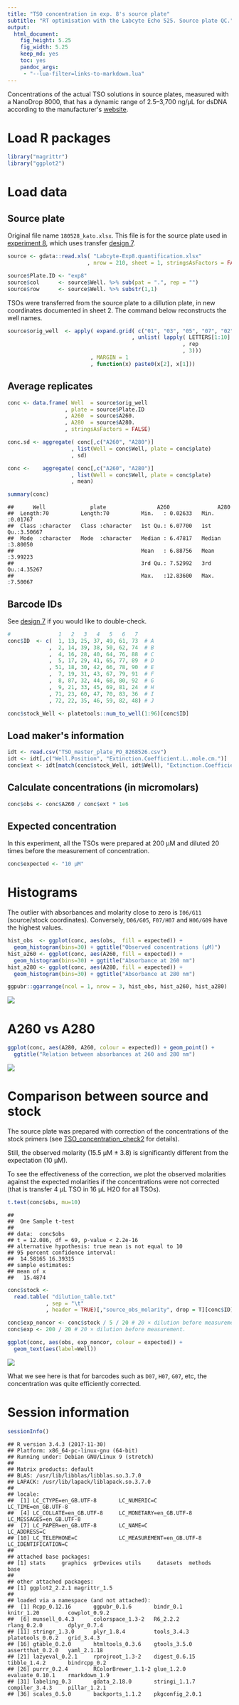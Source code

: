 ```yaml
---
title: "TSO concentration in exp. 8's source plate"
subtitle: "RT optimisation with the Labcyte Echo 525. Source plate QC."
output: 
  html_document: 
    fig_height: 5.25
    fig_width: 5.25
    keep_md: yes
    toc: yes
    pandoc_args:
     - "--lua-filter=links-to-markdown.lua"
---
```




Concentrations of the actual TSO solutions in source plates, measured with
a NanoDrop 8000, that has a dynamic range of 2.5–3,700 ng/μL for dsDNA according
to the manufacturer's [website](https://www.thermofisher.com/jp/en/home/industrial/spectroscopy-elemental-isotope-analysis/molecular-spectroscopy/ultraviolet-visible-visible-spectrophotometry-uv-vis-vis/uv-vis-vis-instruments/nanodrop-microvolume-spectrophotometers/nanodrop-products-guide.html).


Load R packages
===============


```r
library("magrittr")
library("ggplot2")
```


Load data
=========

Source plate
------------

Original file name `180528_kato.xlsx`.  This file is for the source plate used
in [experiment 8](Labcyte-RT_Data_Analysis_8.md), which uses transfer [design 7](Labcyte-RT7.md).



```r
source <- gdata::read.xls( "Labcyte-Exp8.quantification.xlsx"
                         , nrow = 210, sheet = 1, stringsAsFactors = FALSE)

source$Plate.ID <- "exp8"
source$col      <- source$Well. %>% sub(pat = ".", rep = "")
source$row      <- source$Well. %>% substr(1,1)
```

TSOs were transferred from the source plate to a dillution plate, in new
coordinates documented in sheet 2.  The command below reconstructs the well
names.


```r
source$orig_well  <- apply( expand.grid( c("01", "03", "05", "07", "02", "04", "06")
                                       , unlist( lapply( LETTERS[1:10]
                                                       , rep
                                                       , 3)))
                          , MARGIN = 1
                          , function(x) paste0(x[2], x[1]))
```


Average replicates
------------------


```r
conc <- data.frame( Well  = source$orig_well
                  , plate = source$Plate.ID
                  , A260  = source$A260.
                  , A280  = source$A280.
                  , stringsAsFactors = FALSE)

conc.sd <- aggregate( conc[,c("A260", "A280")]
                    , list(Well = conc$Well, plate = conc$plate)
                    , sd)

conc <-    aggregate( conc[,c("A260", "A280")]
                    , list(Well = conc$Well, plate = conc$plate)
                    , mean)

summary(conc)
```

```
##      Well              plate                A260               A280        
##  Length:70          Length:70          Min.   : 0.02633   Min.   :0.01767  
##  Class :character   Class :character   1st Qu.: 6.07700   1st Qu.:3.50667  
##  Mode  :character   Mode  :character   Median : 6.47817   Median :3.80050  
##                                        Mean   : 6.88756   Mean   :3.99223  
##                                        3rd Qu.: 7.52992   3rd Qu.:4.35267  
##                                        Max.   :12.83600   Max.   :7.50067
```


Barcode IDs
-----------

See [design 7](Labcyte-RT7.md) if you would like to double-check.


```r
#               1   2   3   4   5   6   7
conc$ID  <- c(  1, 13, 25, 37, 49, 61, 73  # A
             ,  2, 14, 39, 38, 50, 62, 74  # B
             ,  4, 16, 28, 40, 64, 76, 88  # C
             ,  5, 17, 29, 41, 65, 77, 89  # D
             , 51, 18, 30, 42, 66, 78, 90  # E
             ,  7, 19, 31, 43, 67, 79, 91  # F
             ,  8, 87, 32, 44, 68, 80, 92  # G
             ,  9, 21, 33, 45, 69, 81, 24  # H 
             , 71, 23, 60, 47, 70, 83, 36  # I
             , 72, 22, 35, 46, 59, 82, 48) # J

conc$stock_Well <- platetools::num_to_well(1:96)[conc$ID]
```


Load maker's information
------------------------


```r
idt <- read.csv("TSO_master_plate_PO_8268526.csv")
idt <- idt[,c("Well.Position", "Extinction.Coefficient.L..mole.cm.")]
conc$ext <- idt[match(conc$stock_Well, idt$Well), "Extinction.Coefficient.L..mole.cm."]
```


Calculate concentrations (in micromolars)
-----------------------------------------


```r
conc$obs <- conc$A260 / conc$ext * 1e6
```


Expected concentration
----------------------

In this experiment, all the TSOs were prepared at 200 µM and diluted 20 times
before the measurement of concentration.


```r
conc$expected <- "10 µM"
```


Histograms
==========

The outlier with absorbances and molarity close to zero is `I06/G11`
(source/stock coordinates).  Conversely, `D06/G05`, `F07/H07` and `H06/G09`
have the highest values.


```r
hist_obs  <- ggplot(conc, aes(obs,  fill = expected)) +
  geom_histogram(bins=30) + ggtitle("Observed concentrations (µM)")
hist_a260 <- ggplot(conc, aes(A260, fill = expected)) +
  geom_histogram(bins=30) + ggtitle("Absorbance at 260 nm")
hist_a280 <- ggplot(conc, aes(A280, fill = expected)) +
  geom_histogram(bins=30) + ggtitle("Absorbance at 280 nm")

ggpubr::ggarrange(ncol = 1, nrow = 3, hist_obs, hist_a260, hist_a280)
```

![](TSO_concentration_check5_files/figure-html/concentration_QC_histograms-1.png)<!-- -->


A260 vs A280
============


```r
ggplot(conc, aes(A280, A260, colour = expected)) + geom_point() +
  ggtitle("Relation between absorbances at 260 and 280 nm")
```

![](TSO_concentration_check5_files/figure-html/concentration_QC_abs_ratio-1.png)<!-- -->


Comparison between source and stock
===================================

The source plate was prepared with correction of the concentrations of the stock
primers (see [TSO_concentration_check2](TSO_concentration_check2.md) for details).

Still, the observed molarity (15.5 µM ± 3.8) is significantly different from the expectation (10 µM).

To see the effectiveness of the correction, we plot the observed molarities
against the expected molarities if the concentrations were not corrected
(that is transfer 4 µL TSO in 16 µL H2O for all TSOs).


```r
t.test(conc$obs, mu=10)
```

```
## 
## 	One Sample t-test
## 
## data:  conc$obs
## t = 12.086, df = 69, p-value < 2.2e-16
## alternative hypothesis: true mean is not equal to 10
## 95 percent confidence interval:
##  14.58165 16.39315
## sample estimates:
## mean of x 
##   15.4874
```

```r
conc$stock <-
  read.table( "dilution_table.txt"
            , sep = "\t"
            , header = TRUE)[,"source_obs_molarity", drop = T][conc$ID]

conc$exp_noncor <- conc$stock / 5 / 20 # 20 × dilution before measurement.
conc$exp <- 200 / 20 # 20 × dilution before measurement.

ggplot(conc, aes(obs, exp_noncor, colour = expected)) + 
  geom_text(aes(label=Well))
```

![](TSO_concentration_check5_files/figure-html/dil_factors-1.png)<!-- -->

What we see here is that for barcodes such as `D07`, `H07`, `G07`, etc, the
concentration was quite efficiently corrected.


Session information
===================


```r
sessionInfo()
```

```
## R version 3.4.3 (2017-11-30)
## Platform: x86_64-pc-linux-gnu (64-bit)
## Running under: Debian GNU/Linux 9 (stretch)
## 
## Matrix products: default
## BLAS: /usr/lib/libblas/libblas.so.3.7.0
## LAPACK: /usr/lib/lapack/liblapack.so.3.7.0
## 
## locale:
##  [1] LC_CTYPE=en_GB.UTF-8       LC_NUMERIC=C               LC_TIME=en_GB.UTF-8       
##  [4] LC_COLLATE=en_GB.UTF-8     LC_MONETARY=en_GB.UTF-8    LC_MESSAGES=en_GB.UTF-8   
##  [7] LC_PAPER=en_GB.UTF-8       LC_NAME=C                  LC_ADDRESS=C              
## [10] LC_TELEPHONE=C             LC_MEASUREMENT=en_GB.UTF-8 LC_IDENTIFICATION=C       
## 
## attached base packages:
## [1] stats     graphics  grDevices utils     datasets  methods   base     
## 
## other attached packages:
## [1] ggplot2_2.2.1 magrittr_1.5 
## 
## loaded via a namespace (and not attached):
##  [1] Rcpp_0.12.16       ggpubr_0.1.6       bindr_0.1          knitr_1.20         cowplot_0.9.2     
##  [6] munsell_0.4.3      colorspace_1.3-2   R6_2.2.2           rlang_0.2.0        dplyr_0.7.4       
## [11] stringr_1.3.0      plyr_1.8.4         tools_3.4.3        platetools_0.0.2   grid_3.4.3        
## [16] gtable_0.2.0       htmltools_0.3.6    gtools_3.5.0       assertthat_0.2.0   yaml_2.1.18       
## [21] lazyeval_0.2.1     rprojroot_1.3-2    digest_0.6.15      tibble_1.4.2       bindrcpp_0.2      
## [26] purrr_0.2.4        RColorBrewer_1.1-2 glue_1.2.0         evaluate_0.10.1    rmarkdown_1.9     
## [31] labeling_0.3       gdata_2.18.0       stringi_1.1.7      compiler_3.4.3     pillar_1.2.1      
## [36] scales_0.5.0       backports_1.1.2    pkgconfig_2.0.1
```
